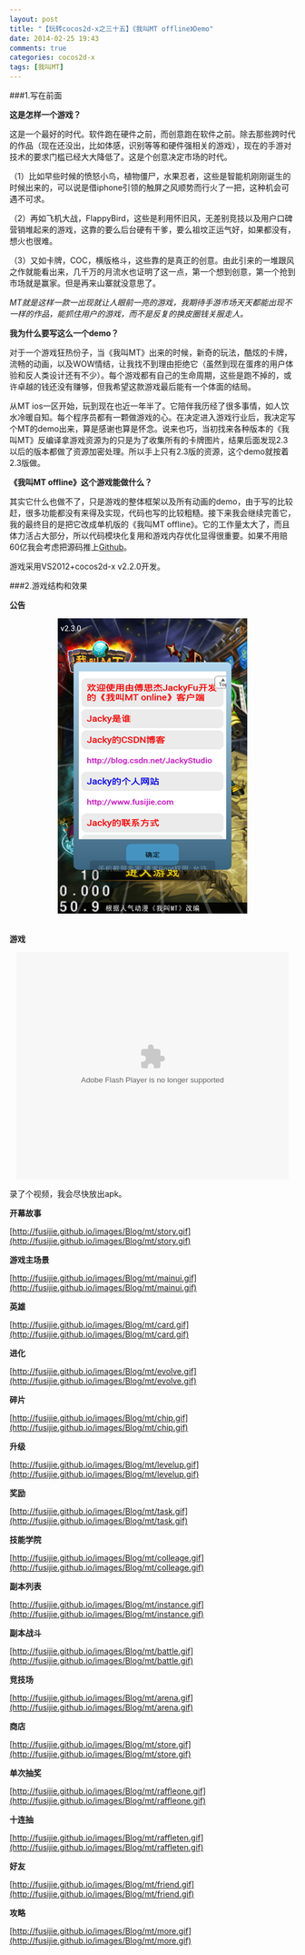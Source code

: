 ```yaml
---
layout: post
title: "【玩转cocos2d-x之三十五】《我叫MT offline》Demo"
date: 2014-02-25 19:43
comments: true
categories: cocos2d-x
tags: [我叫MT]
---
```


###1.写在前面

**这是怎样一个游戏？**

这是一个最好的时代。软件跑在硬件之前，而创意跑在软件之前。除去那些跨时代的作品（现在还没出，比如体感，识别等等和硬件强相关的游戏），现在的手游对技术的要求门槛已经大大降低了。这是个创意决定市场的时代。

（1）比如早些时候的愤怒小鸟，植物僵尸，水果忍者，这些是智能机刚刚诞生的时候出来的，可以说是借iphone引领的触屏之风顺势而行火了一把，这种机会可遇不可求。

（2）再如飞机大战，FlappyBird，这些是利用怀旧风，无差别竞技以及用户口碑营销堆起来的游戏，这靠的要么后台硬有干爹，要么祖坟正运气好，如果都没有，想火也很难。

（3）又如卡牌，COC，横版格斗，这些靠的是真正的创意。由此引来的一堆跟风之作就能看出来，几千万的月流水也证明了这一点，第一个想到创意，第一个抢到市场就是赢家。但是再来山寨就没意思了。

*MT就是这样一款一出现就让人眼前一亮的游戏，我期待手游市场天天都能出现不一样的作品，能抓住用户的游戏，而不是反复的换皮圈钱关服走人。*

<!-- more -->

**我为什么要写这么一个demo？**

对于一个游戏狂热份子，当《我叫MT》出来的时候，新奇的玩法，酷炫的卡牌，流畅的动画，以及WOW情结，让我找不到理由拒绝它（虽然到现在蛋疼的用户体验和反人类设计还有不少）。每个游戏都有自己的生命周期，这些是跑不掉的，或许卓越的钱还没有赚够，但我希望这款游戏最后能有一个体面的结局。

从MT ios一区开始，玩到现在也近一年半了。它陪伴我历经了很多事情，如人饮水冷暖自知。每个程序员都有一颗做游戏的心。在决定进入游戏行业后，我决定写个MT的demo出来，算是感谢也算是怀念。说来也巧，当初找来各种版本的《我叫MT》反编译拿游戏资源为的只是为了收集所有的卡牌图片，结果后面发现2.3以后的版本都做了资源加密处理。所以手上只有2.3版的资源，这个demo就按着2.3版做。

**《我叫MT offline》这个游戏能做什么？**

其实它什么也做不了，只是游戏的整体框架以及所有动画的demo，由于写的比较赶，很多功能都没有来得及实现，代码也写的比较粗糙。接下来我会继续完善它，我的最终目的是把它改成单机版的《我叫MT offline》。它的工作量太大了，而且体力活占大部分，所以代码模块化复用和游戏内存优化显得很重要。如果不用赔60亿我会考虑把源码推上[Github](https://github.com/fusijie)。

游戏采用VS2012+cocos2d-x v2.2.0开发。


###2.游戏结构和效果


**公告**

<div align="center"><img src="/images/Blog/mt/announcement.png" alt="" border="0" title="4" /><br></br></div>

**游戏**

<center><embed src="http://player.youku.com/player.php/sid/XNjc3ODI3NjY0/v.swf" allowFullScreen="true" quality="high" width="480" height="400" align="middle" allowScriptAccess="always" type="application/x-shockwave-flash"></embed></center>

录了个视频，我会尽快放出apk。


**开幕故事**

[http://fusijie.github.io/images/Blog/mt/story.gif](http://fusijie.github.io/images/Blog/mt/story.gif)

**游戏主场景**

[http://fusijie.github.io/images/Blog/mt/mainui.gif](http://fusijie.github.io/images/Blog/mt/mainui.gif)

**英雄**

[http://fusijie.github.io/images/Blog/mt/card.gif](http://fusijie.github.io/images/Blog/mt/card.gif)

**进化**

[http://fusijie.github.io/images/Blog/mt/evolve.gif](http://fusijie.github.io/images/Blog/mt/evolve.gif)

**碎片**

[http://fusijie.github.io/images/Blog/mt/chip.gif](http://fusijie.github.io/images/Blog/mt/chip.gif)

**升级**

[http://fusijie.github.io/images/Blog/mt/levelup.gif](http://fusijie.github.io/images/Blog/mt/levelup.gif)

**奖励**

[http://fusijie.github.io/images/Blog/mt/task.gif](http://fusijie.github.io/images/Blog/mt/task.gif)

**技能学院**

[http://fusijie.github.io/images/Blog/mt/colleage.gif](http://fusijie.github.io/images/Blog/mt/colleage.gif)

**副本列表**

[http://fusijie.github.io/images/Blog/mt/instance.gif](http://fusijie.github.io/images/Blog/mt/instance.gif)

**副本战斗**

[http://fusijie.github.io/images/Blog/mt/battle.gif](http://fusijie.github.io/images/Blog/mt/battle.gif)

**竞技场**

[http://fusijie.github.io/images/Blog/mt/arena.gif](http://fusijie.github.io/images/Blog/mt/arena.gif)

**商店**

[http://fusijie.github.io/images/Blog/mt/store.gif](http://fusijie.github.io/images/Blog/mt/store.gif)

**单次抽奖**

[http://fusijie.github.io/images/Blog/mt/raffleone.gif](http://fusijie.github.io/images/Blog/mt/raffleone.gif)

**十连抽**

[http://fusijie.github.io/images/Blog/mt/raffleten.gif](http://fusijie.github.io/images/Blog/mt/raffleten.gif)

**好友**

[http://fusijie.github.io/images/Blog/mt/friend.gif](http://fusijie.github.io/images/Blog/mt/friend.gif)

**攻略**

[http://fusijie.github.io/images/Blog/mt/more.gif](http://fusijie.github.io/images/Blog/mt/more.gif)